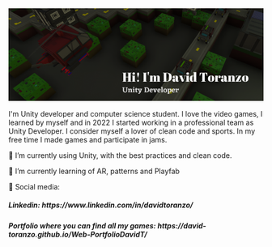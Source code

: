 <img src="DavidHiThere.png" alt="David Toranzo">

<p>
I'm Unity developer and computer science student. I love the video games, I learned by myself and in 2022 I started working in a professional team as Unity Developer. I consider myself a lover of clean code and sports. In my free time I made games and participate in jams.
</p>
<p> 🔭 I’m currently using Unity, with the best practices and clean code. </p>
<p> 🌱 I’m currently learning of AR, patterns and Playfab</p>
<p> 💬 Social media: 
    <h5>         Linkedin: https://www.linkedin.com/in/davidtoranzo/ </h4>
    <h5>         Portfolio where you can find all my games: https://david-toranzo.github.io/Web-PortfolioDavidT/ </h4>
</p>

<!--
**david-toranzo/david-toranzo** is a ✨ _special_ ✨ repository because its `README.md` (this file) appears on your GitHub profile.

Here are some ideas to get you started:

- 🔭 I’m currently working on ...
- 🌱 I’m currently learning ...
- 👯 I’m looking to collaborate on ...
- 🤔 I’m looking for help with ...
- 💬 Ask me about ...
- 📫 How to reach me: ...
- 😄 Pronouns: ...
- ⚡ Fun fact: ...
-->
